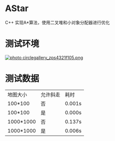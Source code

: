 # AStar
C++ 实现A*算法，使用二叉堆和小对象分配器进行优化

# 测试环境
<a href="http://s796.photobucket.com/user/zhangpanyi/media/Link/circlegallery_zps4321f105.png.html" target="_blank"><img src="http://i796.photobucket.com/albums/yy247/zhangpanyi/Link/circlegallery_zps4321f105.png" border="0" alt=" photo circlegallery_zps4321f105.png"/></a>

测试数据
===================================
<table>

<tr>
<td>地图大小</td>
<td>允许斜走</td>
<td>耗时</td>
</tr>

<tr>
<td>100*100</td>
<td>否</td>
<td>0.001s</td>
</tr>

<tr>
<td>100*100</td>
<td>是</td>
<td>0.000s</td>
</tr>

<tr>
<td>1000*1000</td>
<td>否</td>
<td>0.137s</td>
</tr>

<tr>
<td>1000*1000</td>
<td>是</td>
<td>0.006s</td>
</tr>

</table>
